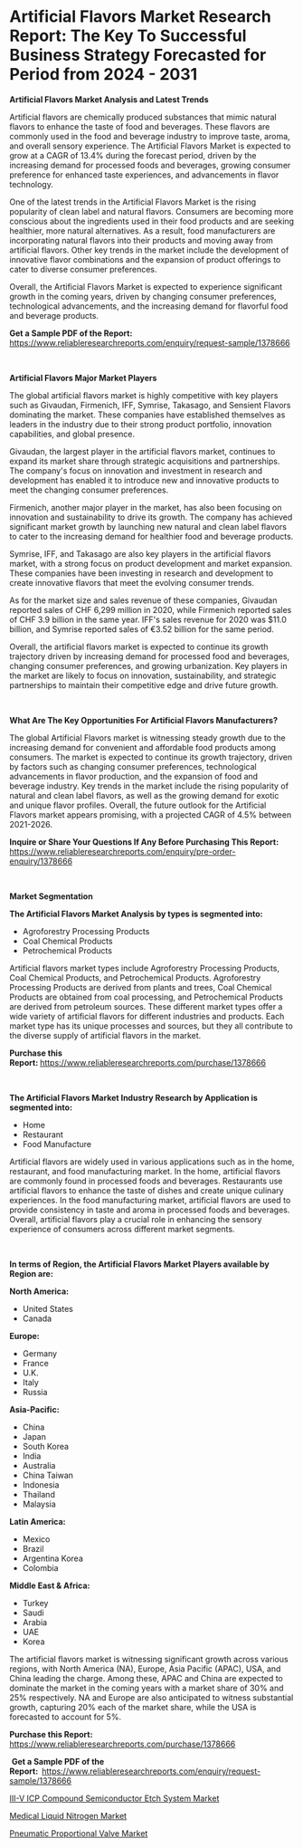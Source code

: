 <p><h1>Artificial Flavors Market Research Report: The Key To Successful Business Strategy Forecasted for Period from 2024 - 2031</h1></p><p><strong>Artificial Flavors Market Analysis and Latest Trends</strong></p>
<p><p>Artificial flavors are chemically produced substances that mimic natural flavors to enhance the taste of food and beverages. These flavors are commonly used in the food and beverage industry to improve taste, aroma, and overall sensory experience. The Artificial Flavors Market is expected to grow at a CAGR of 13.4% during the forecast period, driven by the increasing demand for processed foods and beverages, growing consumer preference for enhanced taste experiences, and advancements in flavor technology.</p><p>One of the latest trends in the Artificial Flavors Market is the rising popularity of clean label and natural flavors. Consumers are becoming more conscious about the ingredients used in their food products and are seeking healthier, more natural alternatives. As a result, food manufacturers are incorporating natural flavors into their products and moving away from artificial flavors. Other key trends in the market include the development of innovative flavor combinations and the expansion of product offerings to cater to diverse consumer preferences.</p><p>Overall, the Artificial Flavors Market is expected to experience significant growth in the coming years, driven by changing consumer preferences, technological advancements, and the increasing demand for flavorful food and beverage products.</p></p>
<p><strong>Get a Sample PDF of the Report:&nbsp;</strong> <a href="https://www.reliableresearchreports.com/enquiry/request-sample/1378666">https://www.reliableresearchreports.com/enquiry/request-sample/1378666</a></p>
<p>&nbsp;</p>
<p><strong>Artificial Flavors Major Market Players</strong></p>
<p><p>The global artificial flavors market is highly competitive with key players such as Givaudan, Firmenich, IFF, Symrise, Takasago, and Sensient Flavors dominating the market. These companies have established themselves as leaders in the industry due to their strong product portfolio, innovation capabilities, and global presence.</p><p>Givaudan, the largest player in the artificial flavors market, continues to expand its market share through strategic acquisitions and partnerships. The company's focus on innovation and investment in research and development has enabled it to introduce new and innovative products to meet the changing consumer preferences.</p><p>Firmenich, another major player in the market, has also been focusing on innovation and sustainability to drive its growth. The company has achieved significant market growth by launching new natural and clean label flavors to cater to the increasing demand for healthier food and beverage products.</p><p>Symrise, IFF, and Takasago are also key players in the artificial flavors market, with a strong focus on product development and market expansion. These companies have been investing in research and development to create innovative flavors that meet the evolving consumer trends.</p><p>As for the market size and sales revenue of these companies, Givaudan reported sales of CHF 6,299 million in 2020, while Firmenich reported sales of CHF 3.9 billion in the same year. IFF's sales revenue for 2020 was $11.0 billion, and Symrise reported sales of €3.52 billion for the same period.</p><p>Overall, the artificial flavors market is expected to continue its growth trajectory driven by increasing demand for processed food and beverages, changing consumer preferences, and growing urbanization. Key players in the market are likely to focus on innovation, sustainability, and strategic partnerships to maintain their competitive edge and drive future growth.</p></p>
<p>&nbsp;</p>
<p><strong>What Are The Key Opportunities For Artificial Flavors Manufacturers?</strong></p>
<p><p>The global Artificial Flavors market is witnessing steady growth due to the increasing demand for convenient and affordable food products among consumers. The market is expected to continue its growth trajectory, driven by factors such as changing consumer preferences, technological advancements in flavor production, and the expansion of food and beverage industry. Key trends in the market include the rising popularity of natural and clean label flavors, as well as the growing demand for exotic and unique flavor profiles. Overall, the future outlook for the Artificial Flavors market appears promising, with a projected CAGR of 4.5% between 2021-2026.</p></p>
<p><strong>Inquire or Share Your Questions If Any Before Purchasing This Report:</strong> <a href="https://www.reliableresearchreports.com/enquiry/pre-order-enquiry/1378666">https://www.reliableresearchreports.com/enquiry/pre-order-enquiry/1378666</a></p>
<p>&nbsp;</p>
<p><strong>Market Segmentation</strong></p>
<p><strong>The Artificial Flavors Market Analysis by types is segmented into:</strong></p>
<p><ul><li>Agroforestry Processing Products</li><li>Coal Chemical Products</li><li>Petrochemical Products</li></ul></p>
<p><p>Artificial flavors market types include Agroforestry Processing Products, Coal Chemical Products, and Petrochemical Products. Agroforestry Processing Products are derived from plants and trees, Coal Chemical Products are obtained from coal processing, and Petrochemical Products are derived from petroleum sources. These different market types offer a wide variety of artificial flavors for different industries and products. Each market type has its unique processes and sources, but they all contribute to the diverse supply of artificial flavors in the market.</p></p>
<p><strong>Purchase this Report:&nbsp;</strong><a href="https://www.reliableresearchreports.com/purchase/1378666">https://www.reliableresearchreports.com/purchase/1378666</a></p>
<p>&nbsp;</p>
<p><strong>The Artificial Flavors Market Industry Research by Application is segmented into:</strong></p>
<p><ul><li>Home</li><li>Restaurant</li><li>Food Manufacture</li></ul></p>
<p><p>Artificial flavors are widely used in various applications such as in the home, restaurant, and food manufacturing market. In the home, artificial flavors are commonly found in processed foods and beverages. Restaurants use artificial flavors to enhance the taste of dishes and create unique culinary experiences. In the food manufacturing market, artificial flavors are used to provide consistency in taste and aroma in processed foods and beverages. Overall, artificial flavors play a crucial role in enhancing the sensory experience of consumers across different market segments.</p></p>
<p>&nbsp;</p>
<p><strong>In terms of Region, the Artificial Flavors Market Players available by Region are:</strong></p>
<p>
    <p> <strong> North America: </strong>
        <ul>
            <li>United States</li>
            <li>Canada</li>
        </ul>
        </p> 
    <p> <strong> Europe: </strong>
        <ul>
            <li>Germany</li>
            <li>France</li>
            <li>U.K.</li>
            <li>Italy</li>
            <li>Russia</li>
        </ul>
        </p> 
    <p> <strong> Asia-Pacific: </strong>
        <ul>
            <li>China</li>
            <li>Japan</li>
            <li>South Korea</li>
            <li>India</li>
            <li>Australia</li>
            <li>China Taiwan</li>
            <li>Indonesia</li>
            <li>Thailand</li>
            <li>Malaysia</li>
        </ul>
        </p> 
    <p> <strong> Latin America: </strong>
        <ul>
            <li>Mexico</li>
            <li>Brazil</li>
            <li>Argentina Korea</li>
            <li>Colombia</li>
        </ul>
        </p> 
    <p> <strong> Middle East & Africa: </strong>
        <ul>
            <li>Turkey</li>
            <li>Saudi</li>
            <li>Arabia</li>
            <li>UAE</li>
            <li>Korea</li>
        </ul>
    </p>
    </p>
<p><p>The artificial flavors market is witnessing significant growth across various regions, with North America (NA), Europe, Asia Pacific (APAC), USA, and China leading the charge. Among these, APAC and China are expected to dominate the market in the coming years with a market share of 30% and 25% respectively. NA and Europe are also anticipated to witness substantial growth, capturing 20% each of the market share, while the USA is forecasted to account for 5%.</p></p>
<p><strong>Purchase this Report: </strong><a href="https://www.reliableresearchreports.com/purchase/1378666">https://www.reliableresearchreports.com/purchase/1378666</a></p>
<p>&nbsp;<strong>Get a Sample PDF of the Report:&nbsp;&nbsp;</strong><a href="https://www.reliableresearchreports.com/enquiry/request-sample/1378666">https://www.reliableresearchreports.com/enquiry/request-sample/1378666</a></p>
<p><strong></strong></p>
<p><p><a href="https://view.publitas.com/reportprime-1/iii-v-icp-compound-semiconductor-etch-system-market-size-share-trends-analysis-report-by-material-by-type-by-end-user-by-region-and-segment-forecasts-2023-2030/">III-V ICP Compound Semiconductor Etch System Market</a></p><p><a href="https://view.publitas.com/reportprime-1/medical-liquid-nitrogen-market-size-focuses-on-market-dynamics-in-depth-analysis-and-future-projections-of-its-market-forecasted-for-period-from-2023-to-2030/">Medical Liquid Nitrogen Market</a></p><p><a href="https://view.publitas.com/reportprime-1/pneumatic-proportional-valve-market-research-report-forecasted-for-period-from-2023-2030-by-market-type-market-application-and-region/">Pneumatic Proportional Valve Market</a></p></p>